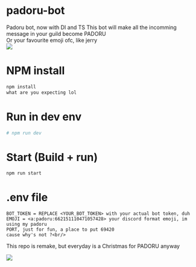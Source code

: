 # padoru-bot
Padoru bot, now with DI and TS
This bot will make all the incomming message in your guild become PADORU <br/>
Or your favourite emoji ofc, like jerry <br/>
<img src="https://i.kym-cdn.com/entries/icons/original/000/024/062/jerry.jpg" />
# NPM install
```bash
npm install
what are you expecting lol
```

# Run in dev env
```bash
# npm run dev
```

# Start (Build + run)
```bash
npm run start
```

# .env file
```dotenv
BOT_TOKEN = REPLACE <YOUR_BOT_TOKEN> with your actual bot token, duh
EMOJI = <a:padoru:662151110471057428> your discord format emoji, im using my padoru
PORT, just for fun, a place to put 69420
cause why's not ?<br/>
```
This repo is remake, but everyday is a Christmas for PADORU anyway

<img src="https://thumbs.gfycat.com/RaggedIckyEquestrian-size_restricted.gif" />

